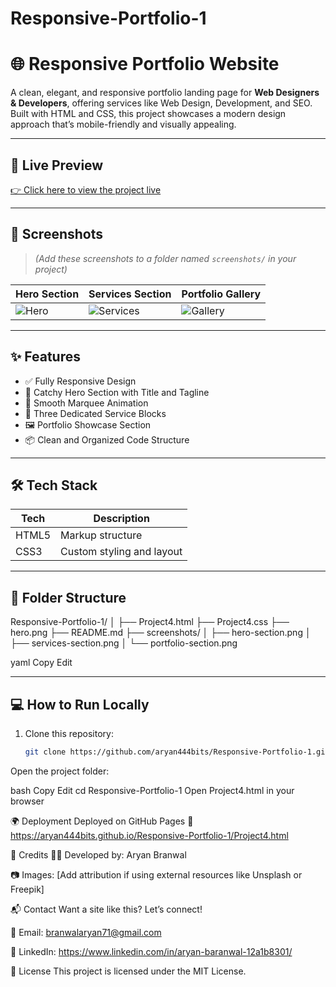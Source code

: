 # Responsive-Portfolio-1
# 🌐 Responsive Portfolio Website

A clean, elegant, and responsive portfolio landing page for **Web Designers & Developers**, offering services like Web Design, Development, and SEO. Built with HTML and CSS, this project showcases a modern design approach that’s mobile-friendly and visually appealing.

---

## 🚀 Live Preview

[👉 Click here to view the project live](https://aryan444bits.github.io/Responsive-Portfolio-1/Project4.html)

---

## 📸 Screenshots

> *(Add these screenshots to a folder named `screenshots/` in your project)*

| Hero Section | Services Section | Portfolio Gallery |
|--------------|------------------|--------------------|
| ![Hero](./screenshots/hero-section.png) | ![Services](./screenshots/services-section.png) | ![Gallery](./screenshots/portfolio-section.png) |

---

## ✨ Features

- ✅ Fully Responsive Design
- 🎯 Catchy Hero Section with Title and Tagline
- 🔁 Smooth Marquee Animation
- 🧩 Three Dedicated Service Blocks
- 🖼️ Portfolio Showcase Section
- 📦 Clean and Organized Code Structure

---

## 🛠️ Tech Stack

| Tech      | Description                         |
|-----------|-------------------------------------|
| HTML5     | Markup structure                    |
| CSS3      | Custom styling and layout           |

---

## 📂 Folder Structure

Responsive-Portfolio-1/
│
├── Project4.html
├── Project4.css
├── hero.png
├── README.md
├── screenshots/
│ ├── hero-section.png
│ ├── services-section.png
│ └── portfolio-section.png

yaml
Copy
Edit

---

## 💻 How to Run Locally

1. Clone this repository:
   ```bash
   git clone https://github.com/aryan444bits/Responsive-Portfolio-1.git
Open the project folder:

bash
Copy
Edit
cd Responsive-Portfolio-1
Open Project4.html in your browser

🌍 Deployment
Deployed on GitHub Pages
🔗 https://aryan444bits.github.io/Responsive-Portfolio-1/Project4.html

🙌 Credits
👨‍💻 Developed by: Aryan Branwal

📷 Images: [Add attribution if using external resources like Unsplash or Freepik]

📬 Contact
Want a site like this? Let’s connect!

📧 Email: branwalaryan71@gmail.com

💼 LinkedIn: https://www.linkedin.com/in/aryan-baranwal-12a1b8301/

📃 License
This project is licensed under the MIT License.
